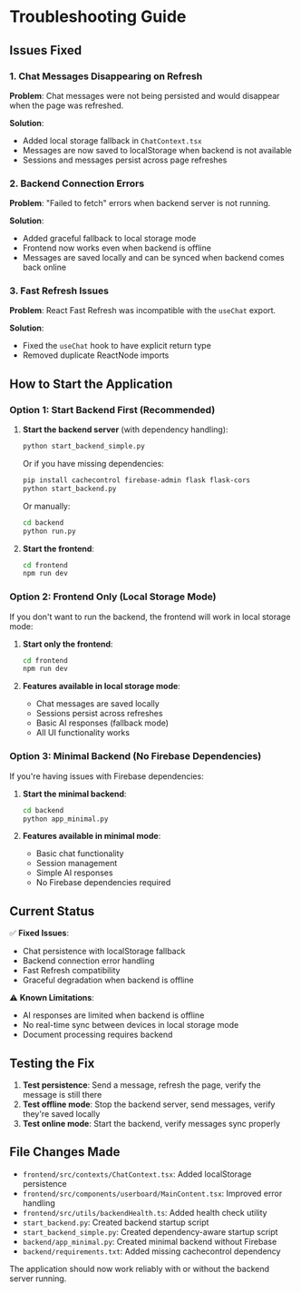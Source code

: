 # Troubleshooting Guide

## Issues Fixed

### 1. Chat Messages Disappearing on Refresh

**Problem**: Chat messages were not being persisted and would disappear when the page was refreshed.

**Solution**: 
- Added local storage fallback in `ChatContext.tsx`
- Messages are now saved to localStorage when backend is not available
- Sessions and messages persist across page refreshes

### 2. Backend Connection Errors

**Problem**: "Failed to fetch" errors when backend server is not running.

**Solution**:
- Added graceful fallback to local storage mode
- Frontend now works even when backend is offline
- Messages are saved locally and can be synced when backend comes back online

### 3. Fast Refresh Issues

**Problem**: React Fast Refresh was incompatible with the `useChat` export.

**Solution**:
- Fixed the `useChat` hook to have explicit return type
- Removed duplicate ReactNode imports

## How to Start the Application

### Option 1: Start Backend First (Recommended)

1. **Start the backend server** (with dependency handling):
   ```bash
   python start_backend_simple.py
   ```
   
   Or if you have missing dependencies:
   ```bash
   pip install cachecontrol firebase-admin flask flask-cors
   python start_backend.py
   ```
   
   Or manually:
   ```bash
   cd backend
   python run.py
   ```

2. **Start the frontend**:
   ```bash
   cd frontend
   npm run dev
   ```

### Option 2: Frontend Only (Local Storage Mode)

If you don't want to run the backend, the frontend will work in local storage mode:

1. **Start only the frontend**:
   ```bash
   cd frontend
   npm run dev
   ```

2. **Features available in local storage mode**:
   - Chat messages are saved locally
   - Sessions persist across refreshes
   - Basic AI responses (fallback mode)
   - All UI functionality works

### Option 3: Minimal Backend (No Firebase Dependencies)

If you're having issues with Firebase dependencies:

1. **Start the minimal backend**:
   ```bash
   cd backend
   python app_minimal.py
   ```

2. **Features available in minimal mode**:
   - Basic chat functionality
   - Session management
   - Simple AI responses
   - No Firebase dependencies required

## Current Status

✅ **Fixed Issues**:
- Chat persistence with localStorage fallback
- Backend connection error handling
- Fast Refresh compatibility
- Graceful degradation when backend is offline

⚠️ **Known Limitations**:
- AI responses are limited when backend is offline
- No real-time sync between devices in local storage mode
- Document processing requires backend

## Testing the Fix

1. **Test persistence**: Send a message, refresh the page, verify the message is still there
2. **Test offline mode**: Stop the backend server, send messages, verify they're saved locally
3. **Test online mode**: Start the backend, verify messages sync properly

## File Changes Made

- `frontend/src/contexts/ChatContext.tsx`: Added localStorage persistence
- `frontend/src/components/userboard/MainContent.tsx`: Improved error handling
- `frontend/src/utils/backendHealth.ts`: Added health check utility
- `start_backend.py`: Created backend startup script
- `start_backend_simple.py`: Created dependency-aware startup script
- `backend/app_minimal.py`: Created minimal backend without Firebase
- `backend/requirements.txt`: Added missing cachecontrol dependency

The application should now work reliably with or without the backend server running. 